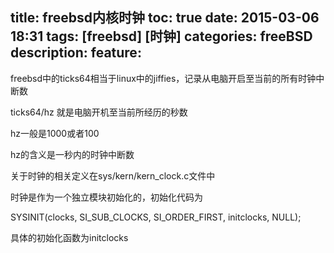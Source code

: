 title: freebsd内核时钟
toc: true
date: 2015-03-06 18:31
tags: [freebsd] [时钟]
categories: freeBSD
description:
feature:
---

freebsd中的ticks64相当于linux中的jiffies，记录从电脑开启至当前的所有时钟中断数

ticks64/hz    就是电脑开机至当前所经历的秒数

hz一般是1000或者100

<!-- more -->

hz的含义是一秒内的时钟中断数

关于时钟的相关定义在sys/kern/kern_clock.c文件中

时钟是作为一个独立模块初始化的，初始化代码为

SYSINIT(clocks, SI_SUB_CLOCKS, SI_ORDER_FIRST, initclocks, NULL);

具体的初始化函数为initclocks